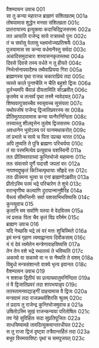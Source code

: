 वैशम्पायन उवाच	001  
सा तु कन्या महाराज ब्राह्मणं संशितव्रतम्	001a  
तोषयामास शुद्धेन मनसा संशितव्रता	001c  
प्रातरायास्य इत्युक्त्वा कदाचिद्द्विजसत्तमः	002a  
तत आयाति राजेन्द्र साये रात्रावथो पुनः	002c  
तं च सर्वासु वेलासु भक्ष्यभोज्यप्रतिश्रयैः	003a  
पूजयामास सा कन्या वर्धमानैस्तु सर्वदा	003c  
अन्नादिसमुदाचारः शय्यासनकृतस्तथा	004a  
दिवसे दिवसे तस्य वर्धते न तु हीयते	004c  
निर्भर्त्सनापवादैश्च तथैवाप्रियया गिरा	005a  
ब्राह्मणस्य पृथा राजन्न चकाराप्रियं तदा	005c  
व्यस्ते काले पुनश्चैति न चैति बहुशो द्विजः	006a  
दुर्लभ्यमपि चैवान्नं दीयतामिति सोऽब्रवीत्	006c  
कृतमेव च तत्सर्वं पृथा तस्मै न्यवेदयत्	007a  
शिष्यवत्पुत्रवच्चैव स्वसृवच्च सुसंयता	007c  
यथोपजोषं राजेन्द्र द्विजातिप्रवरस्य सा	008a  
प्रीतिमुत्पादयामास कन्या यत्नैरनिन्दिता	008c  
तस्यास्तु शीलवृत्तेन तुतोष द्विजसत्तमः	009a  
अवधानेन भूयोऽस्य परं यत्नमथाकरोत्	009c  
तां प्रभाते च साये च पिता पप्रच्छ भारत	010a  
अपि तुष्यति ते पुत्रि ब्राह्मणः परिचर्यया	010c  
तं सा परममित्येव प्रत्युवाच यशस्विनी	011a  
ततः प्रीतिमवापाग्र्यां कुन्तिभोजो महामनाः	011c  
ततः संवत्सरे पूर्णे यदासौ जपतां वरः	012a  
नापश्यद्दुष्कृतं किञ्चित्पृथायाः सौहृदे रतः	012c  
ततः प्रीतमना भूत्वा स एनां ब्राह्मणोऽब्रवीत्	013a  
प्रीतोऽस्मि परमं भद्रे परिचारेण ते शुभे	013c  
वरान्वृणीष्व कल्याणि दुरापान्मानुषैरिह	014a  
यैस्त्वं सीमन्तिनीः सर्वा यशसाभिभविष्यसि	014c  
कुन्त्युवाच	015  
कृतानि मम सर्वाणि यस्या मे वेदवित्तम	015a  
त्वं प्रसन्नः पिता चैव कृतं विप्र वरैर्मम	015c  
ब्राह्मण उवाच	016  
यदि नेच्छसि भद्रे त्वं वरं मत्तः शुचिस्मिते	016a  
इमं मन्त्रं गृहाण त्वमाह्वानाय दिवौकसाम्	016c  
यं यं देवं त्वमेतेन मन्त्रेणावाहयिष्यसि	017a  
तेन तेन वशे भद्रे स्थातव्यं ते भविष्यति	017c  
अकामो वा सकामो वा न स नैष्यति ते वशम्	018a  
विबुधो मन्त्रसंशान्तो वाक्ये भृत्य इवानतः	018c  
वैशम्पायन उवाच	019  
न शशाक द्वितीयं सा प्रत्याख्यातुमनिन्दिता	019a  
तं वै द्विजातिप्रवरं तदा शापभयान्नृप	019c  
ततस्तामनवद्याङ्गीं ग्राहयामास वै द्विजः	020a  
मन्त्रग्रामं तदा राजन्नथर्वशिरसि श्रुतम्	020c  
तं प्रदाय तु राजेन्द्र कुन्तिभोजमुवाच ह	021a  
उषितोऽस्मि सुखं राजन्कन्यया परितोषितः	021c  
तव गेहे सुविहितः सदा सुप्रतिपूजितः	022a  
साधयिष्यामहे तावदित्युक्त्वान्तरधीयत	022c  
स तु राजा द्विजं दृष्ट्वा तत्रैवान्तर्हितं तदा	023a  
बभूव विस्मयाविष्टः पृथां च समपूजयत्	023c  
